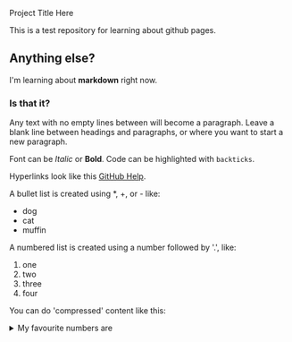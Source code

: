  Project Title Here

This is a test repository for learning about github pages.

## Anything else?

I'm learning about **markdown** right now.

### Is that it?

Any text with no empty lines between will become a paragraph.
Leave a blank line between headings and paragraphs, or where you want to start a new paragraph.

Font can be *Italic* or **Bold**.
Code can be highlighted with `backticks`.

Hyperlinks look like this [GitHub Help](https://help.github.com/).

A bullet list is created using *, +, or - like:

- dog
- cat
- muffin

A numbered list is created using a number followed by '.', like:

1. one
2. two
3. three
4. four

You can do 'compressed' content like this:

<details>
<summary> My favourite numbers are</summary>

- one
- two
- three
- four
